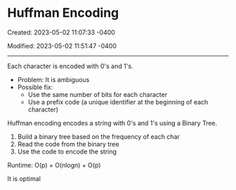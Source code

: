 # Huffman Encoding

Created: 2023-05-02 11:07:33 -0400

Modified: 2023-05-02 11:51:47 -0400

---

Each character is encoded with 0's and 1's.

-   Problem: It is ambiguous
-   Possible fix:
    -   Use the same number of bits for each character
    -   Use a prefix code (a unique identifier at the beginning of each character)



Huffman encoding encodes a string with 0's and 1's using a Binary Tree.

1.  Build a binary tree based on the frequency of each char
2.  Read the code from the binary tree
3.  Use the code to encode the string



Runtime: O(p) + O(nlogn) + O(p)

It is optimal
